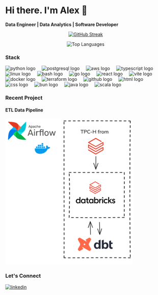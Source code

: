 
# Hi there. I'm Alex 👋

**Data Engineer | Data Analytics | Software Developer**

<p align="center">
  <a href="#"><img src="https://streak-stats.demolab.com?user=alexnt4&theme=highcontrast&border_radius=7&hide_border=true&card_width=467" alt="GitHub Streak" /></a>
</p>

<p align="center">
  <img src="https://github-readme-stats.vercel.app/api/top-langs/?username=alexnt4&layout=compact&theme=radical&hide_border=true" alt="Top Languages" />
</p>


### Stack

<div align="left">
  <img src="https://skillicons.dev/icons?i=python" height="40" alt="python logo" />
  <img width="12" />
  <img src="https://skillicons.dev/icons?i=postgres" height="40" alt="postgresql logo" />
  <img width="12" />
  <img src="https://skillicons.dev/icons?i=aws" height="40" alt="aws logo" />
  <img width="12" />
  <img src="https://skillicons.dev/icons?i=ts" height="40" alt="typescript logo" />
  <img width="12" />
  <img src="https://skillicons.dev/icons?i=linux" height="40" alt="linux logo" />
  <img width="12" />
  <img src="https://skillicons.dev/icons?i=bash" height="40" alt="bash logo" />
  <img width="12" />
  <img src="https://skillicons.dev/icons?i=go" height="40" alt="go logo" />
  <img width="12" />
  <img src="https://skillicons.dev/icons?i=react" height="40" alt="react logo" />
  <img width="12" />
  <img src="https://skillicons.dev/icons?i=vite" height="40" alt="vite logo" />
  <img width="12" />
  <img src="https://skillicons.dev/icons?i=docker" height="40" alt="docker logo" />
  <img width="12" />
  <img src="https://skillicons.dev/icons?i=terraform" height="40" alt="terraform logo" />
  <img width="12" />
  <img src="https://skillicons.dev/icons?i=github" height="40" alt="github logo" />
  <img width="12" />
  <img src="https://skillicons.dev/icons?i=html" height="40" alt="html logo" />
  <img width="12" />
  <img src="https://skillicons.dev/icons?i=css" height="40" alt="css logo" />
  <img width="12" />
  <img src="https://skillicons.dev/icons?i=bun" height="40" alt="bun logo"  />
  <img width="12" />
  <img src="https://skillicons.dev/icons?i=java" height="40" alt="java logo"  />
  <img width="12" />
  <img src="https://skillicons.dev/icons?i=scala" height="40" alt="scala logo"  />
</div>

### Recent Project

<p>
  <h4>ETL Data Pipeline</h4>
  <a href="https://github.com/alexnt4/etl-pipeline">
    <img width="400" src="https://github.com/alexnt4/etl-pipeline/blob/main/docs/images/over.png?raw=true" />
  </a>
</p>


### Let's Connect

[![linkedin](https://img.shields.io/badge/linkedin-0A66C2?style=for-the-badge&logo=linkedin&logoColor=white)](https://www.linkedin.com/in/alex-garcia-castaneda/)

